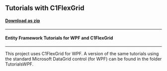 ## Tutorials with C1FlexGrid
#### [Download as zip](https://downgit.github.io/#/home?url=https://github.com/GrapeCity/ComponentOne-WPF-Samples/tree/master/NET_4.5.2/C1.WPF.DataSource/CS/TutorialsWPF-C1FlexGrid)
____
#### Entity Framework Tutorials for WPF and C1FlexGrid
____
This project uses C1FlexGrid for WPF.
A version of the same tutorials using the standard Microsoft
DataGrid control (for WPF) can be found in the folder TutorialsWPF.

